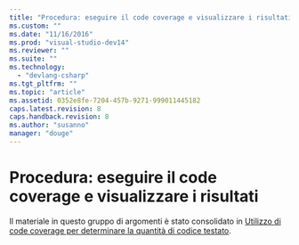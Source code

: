 ```yaml
---
title: "Procedura: eseguire il code coverage e visualizzare i risultati | Microsoft Docs"
ms.custom: ""
ms.date: "11/16/2016"
ms.prod: "visual-studio-dev14"
ms.reviewer: ""
ms.suite: ""
ms.technology: 
  - "devlang-csharp"
ms.tgt_pltfrm: ""
ms.topic: "article"
ms.assetid: 0352e8fe-7204-457b-9271-999011445182
caps.latest.revision: 8
caps.handback.revision: 8
ms.author: "susanno"
manager: "douge"
---
```

# Procedura: eseguire il code coverage e visualizzare i risultati
Il materiale in questo gruppo di argomenti è stato consolidato in [Utilizzo di code coverage per determinare la quantità di codice testato](../test/using-code-coverage-to-determine-how-much-code-is-being-tested.md).